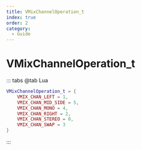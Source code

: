 ```yaml
---
title: VMixChannelOperation_t
index: true
order: 2
category:
  - Guide
---
```


# VMixChannelOperation_t
::: tabs
@tab Lua
```lua
VMixChannelOperation_t = {
    VMIX_CHAN_LEFT = 1,
    VMIX_CHAN_MID_SIDE = 5,
    VMIX_CHAN_MONO = 4,
    VMIX_CHAN_RIGHT = 2,
    VMIX_CHAN_STEREO = 0,
    VMIX_CHAN_SWAP = 3
}
```
:::